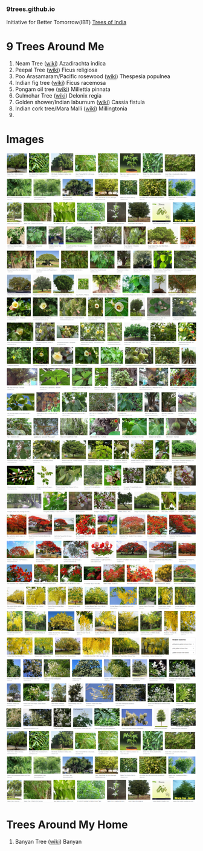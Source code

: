 ### 9trees.github.io
Initiative for Better Tomorrow(IBT) [Trees of India](https://en.wikipedia.org/wiki/Trees_of_India)


# 9 Trees Around Me

1. Neam Tree ([wiki](https://en.wikipedia.org/wiki/Azadirachta_indica))
  Azadirachta indica
2. Peepal Tree ([wiki](https://en.wikipedia.org/wiki/Ficus_religiosa))
  Ficus religiosa
3. Poo Arasamaram/Pacific rosewood ([wiki](https://en.wikipedia.org/wiki/Thespesia_populnea))
  Thespesia populnea
4. Indian fig tree ([wiki](https://en.wikipedia.org/wiki/Ficus_racemosa))
  Ficus racemosa
5. Pongam oil tree ([wiki](https://en.wikipedia.org/wiki/Millettia_pinnata))
  Millettia pinnata
6. Gulmohar Tree ([wiki](https://en.wikipedia.org/wiki/Delonix_regia))
  Delonix regia
7. Golden shower/Indian laburnum ([wiki](https://en.wikipedia.org/wiki/Cassia_fistula))
  Cassia fistula
8. Indian cork tree/Mara Malli ([wiki](https://en.wikipedia.org/wiki/Millingtonia))
   Millingtonia
9. 
# Images
![Neam Tree](/images/9trees/1.png)
![Peepal Tree](/images/9trees/2.png)
![Pacific rosewood](/images/9trees/3.png)
![Indian fig tree](/images/9trees/4.png)
![Pongam oil tree](/images/9trees/5.png)
![Gulmohar Tree](/images/9trees/6.png)
![Golden shower](/images/9trees/7.png)
![Indian cork tree](/images/9trees/8.png)
![Image](/images/9trees/1.png)
# Trees Around My Home
1. Banyan Tree ([wiki](https://en.wikipedia.org/wiki/Banyan))
  Banyan

